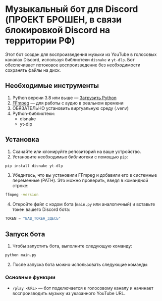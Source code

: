 # Музыкальный бот для Discord (ПРОЕКТ БРОШЕН, в связи блокировкой Discord на территории РФ)

Этот бот создан для воспроизведения музыки из YouTube в голосовых каналах Discord, используя библиотеки `disnake` и `yt-dlp`. Бот обеспечивает потоковое воспроизведение без необходимости сохранять файлы на диск.

## Необходимые инструменты

1. Python версии 3.8 или выше — [Загрузить Python](https://www.python.org/downloads/)
2. [FFmpeg](https://ffmpeg.org/download.html) — для работы с аудио в реальном времени
3. ОБЯЗАТЕЛЬНО установить виртуальную среду (.venv)
4. Python-библиотеки:
   - disnake
   - yt-dlp

## Установка

1. Скачайте или клонируйте репозиторий на ваше устройство.
2. Установите необходимые библиотеки с помощью `pip`:

```bash
pip install disnake yt-dlp
```

3. Убедитесь, что вы установили FFmpeg и добавили его в системные переменные (PATH). Это можно проверить, введя в командной строке:

```bash
ffmpeg -version
```

4. Откройте файл с кодом бота (`main.py` или аналогичный) и вставьте токен вашего Discord бота:

```python
TOKEN = "ВАШ_ТОКЕН_ЗДЕСЬ"
```

## Запуск бота

1. Чтобы запустить бота, выполните следующую команду:

```bash
python main.py
```

2. После запуска бота можно использовать следующие команды:

### Основные функции

- `/play <URL>` — бот подключается к голосовому каналу и начинает воспроизводить музыку из указанного YouTube URL. 
```

